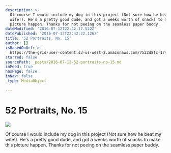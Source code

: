 ```yaml
---
description: >-
  Of course I would include my dog in this project (Not sure how he beat my
  wife!). He's a pretty good dude, and got a weeks worth of snacks to make this
  picture happen. Thanks for not peeing on the seamless paper buddy.
dateModified: '2016-07-12T22:42:17.522Z'
datePublished: '2016-07-12T22:42:22.126Z'
title: '52 Portraits, No. 15'
author: []
isBasedOnUrl: >-
  https://the-grid-user-content.s3-us-west-2.amazonaws.com/7522d8fc-1742-4de2-b4a5-360647644acc.jpg
starred: false
sourcePath: _posts/2016-07-12-52-portraits-no-15.md
inFeed: true
hasPage: false
inNav: false
_type: MediaObject

---
```

# 52 Portraits, No. 15
![](https://the-grid-user-content.s3-us-west-2.amazonaws.com/7522d8fc-1742-4de2-b4a5-360647644acc.jpg)

Of course I would include my dog in this project (Not sure how he beat my wife!). He's a pretty good dude, and got a weeks worth of snacks to make this picture happen. Thanks for not peeing on the seamless paper buddy.